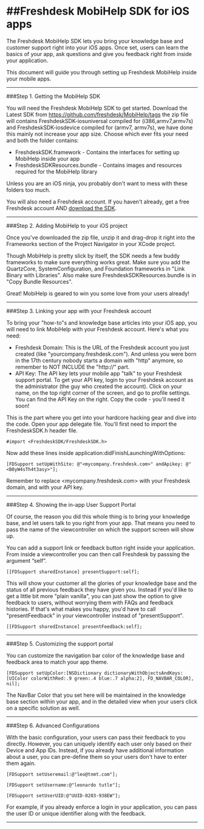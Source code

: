 ##Freshdesk MobiHelp SDK for iOS apps
===================================

The Freshdesk MobiHelp SDK lets you bring your knowledge base and customer support right into your iOS apps. 
Once set, users can learn the basics of your app, ask questions and give you feedback right from inside your application.

This document will guide you through setting up Freshdesk MobiHelp inside your mobile apps.
__________________________________________________________________________________________________________________________

###Step 1. Getting the MobiHelp SDK

You will need the Freshdesk MobiHelp SDK to get started. Download the Latest SDK from https://github.com/freshdesk/MobiHelp/tags the zip file will contains FreshdeskSDK-iosuniversal compiled for (i386,armv7,armv7s) and FreshdeskSDK-iosdevice compiled for (armv7, armv7s), we have done this mainly not increase your app size. Choose which ever fits your need and both the folder contains:

+ FreshdeskSDK.framework - Contains the interfaces for setting up MobiHelp inside your app
+ FreshdeskSDKResources.bundle - Contains images and resources required for the MobiHelp library

Unless you are an iOS ninja, you probably don't want to mess with these folders too much.

You will also need a Freshdesk account. If you haven't already, get a free Freshdesk account AND [download the SDK](https://github.com/freshdesk/MobiHelp/).
__________________________________________________________________________________________________________________________

###Step 2. Adding MobiHelp to your iOS project

Once you've downloaded the zip file, unzip it and drag-drop it right into the Frameworks section of the Project Navigator in your XCode project. 

Though MobiHelp is pretty slick by itself, the SDK needs a few buddy frameworks to make sure everything works great.
Make sure you add the QuartzCore, SystemConfiguration, and Foundation frameworks in "Link Binary with Libraries".
Also make sure FreshdeskSDKResources.bundle is in "Copy Bundle Resources". 

Great! MobiHelp is geared to win you some love from your users already!
__________________________________________________________________________________________________________________________

###Step 3. Linking your app with your Freshdesk account

To bring your "how-to"s and knowledge base articles into your iOS app, you will need to link MobiHelp with your Freshdesk account. Here's what you need:

+ Freshdesk Domain: This is the URL of the Freshdesk account you just created (like "yourcompany.freshdesk.com"). And unless you were born in the 17th century nobody starts a domain with "http" anymore, so remember to NOT INCLUDE the "http://" part.
+ API Key: The API key lets your mobile app "talk" to your Freshdesk support portal. To get your API key, login to your Freshdesk account as the administrator (the guy who created the account). Click on your name, on the top right corner of the screen, and go to profile settings. You can find the API Key on the right. Copy the code - you'll need it soon!

This is the part where you get into your hardcore hacking gear and dive into the code. Open your app delegate file. You'll first need to import the FreshdeskSDK.h header file.  

    #import <FreshdeskSDK/FreshdeskSDK.h>

Now add these lines inside application:didFinishLaunchingWithOptions: 

    [FDSupport setUpWithSite: @"<mycompany.freshdesk.com>" andApikey: @"<B0yW4sTh4t3asy>"];


Remember to replace <mycompany.freshdesk.com> with your Freshdesk domain, and <B0yW4sTh4t3asy> with your API key. 
__________________________________________________________________________________________________________________________

###Step 4. Showing the in-app User Support Portal

Of course, the reason you did this whole thing is to bring your knowledge base, and let users talk to you right from your app. That means you need to pass the name of the viewcontroller on which the support screen will show up. 

You can add a support link or feedback button right inside your application. From inside a viewcontroller you can then call Freshdesk by passsing the argument “self”.

    [[FDSupport sharedInstance] presentSupport:self];

This will show your customer all the glories of your knowledge base and the status of all previous feedback they have given you. Instead if you'd like to get a little bit more "plain vanilla", you can just show the option to give feedback to users, without worrying them with FAQs and feedback histories. If that's what makes you happy, you'd have to call "presentFeedback" in your viewcontroller instead of "presentSupport".
    
    [[FDSupport sharedInstance] presentFeedback:self];

__________________________________________________________________________________________________________________________

###Step 5. Customizing the support portal

You can customize the navigation bar color of the knowledge base and feedback area to match your app theme. 

    [FDSupport setUpColor:[NSDictionary dictionaryWithObjectsAndKeys:[UIColor colorWithRed:.9 green:.4 blue:.7 alpha:2], FD_NAVBAR_COLOR], nil];

The NavBar Color that you set here will be maintained in the knowledge base section within your app, and in the detailed view when your users click on a specific solution as well.
__________________________________________________________________________________________________________________________

###Step 6. Advanced Configurations

With the basic configuration, your users can pass their feedback to you directly. However, you can uniquely identify each user only based on their Device and App IDs. Instead, if you already have additional information about a user, you can pre-define them so your users don't have to enter them again.   

    [FDSupport setUseremail:@"leo@tnmt.com"];
  
    [FDSupport setUsername:@"leonardo tutle"];   

    [FDSupport setUserUID:@"UUID-0203-938EW"];   


For example, if you already enforce a login in your application, you can pass the user ID or unique identifier along with the feedback.
__________________________________________________________________________________________________________________________

